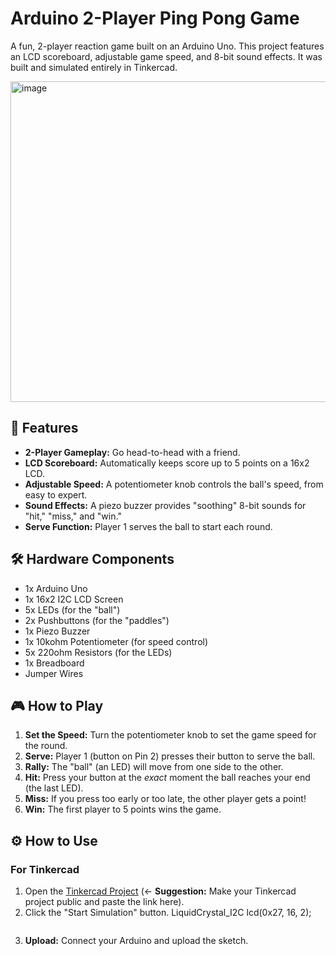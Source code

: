 # Arduino 2-Player Ping Pong Game

A fun, 2-player reaction game built on an Arduino Uno. This project features an LCD scoreboard, adjustable game speed, and 8-bit sound effects. It was built and simulated entirely in Tinkercad.

<img width="660" height="513" alt="image" src="https://github.com/user-attachments/assets/0410c6de-5ef9-44cd-8a00-dc98fda1319a" />


## 🚀 Features

* **2-Player Gameplay:** Go head-to-head with a friend.
* **LCD Scoreboard:** Automatically keeps score up to 5 points on a 16x2 LCD.
* **Adjustable Speed:** A potentiometer knob controls the ball's speed, from easy to expert.
* **Sound Effects:** A piezo buzzer provides "soothing" 8-bit sounds for "hit," "miss," and "win."
* **Serve Function:** Player 1 serves the ball to start each round.

## 🛠️ Hardware Components

* 1x Arduino Uno
* 1x 16x2 I2C LCD Screen
* 5x LEDs (for the "ball")
* 2x Pushbuttons (for the "paddles")
* 1x Piezo Buzzer
* 1x 10kohm Potentiometer (for speed control)
* 5x 220ohm Resistors (for the LEDs)
* 1x Breadboard
* Jumper Wires

## 🎮 How to Play

1.  **Set the Speed:** Turn the potentiometer knob to set the game speed for the round.
2.  **Serve:** Player 1 (button on Pin 2) presses their button to serve the ball.
3.  **Rally:** The "ball" (an LED) will move from one side to the other.
4.  **Hit:** Press your button at the *exact* moment the ball reaches your end (the last LED).
5.  **Miss:** If you press too early or too late, the other player gets a point!
6.  **Win:** The first player to 5 points wins the game.

## ⚙️ How to Use

### For Tinkercad

1.  Open the [Tinkercad Project](https) (<- **Suggestion:** Make your Tinkercad project public and paste the link here).
2.  Click the "Start Simulation" button.
    LiquidCrystal_I2C lcd(0x27, 16, 2); 
    ```
4.  **Upload:** Connect your Arduino and upload the sketch.
